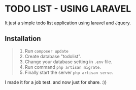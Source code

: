 # TODO LIST - USING LARAVEL

It just a simple todo list application using laravel and Jquery.

## Installation
> 1. Run `composer update`
> 2. Create database "todolist".
> 3. Change your database setting in `.env` file.
> 4. Run command `php artisan migrate`.
> 5. Finally start the server `php artisan serve`.

I made it for a job test. and now just for share. :))
